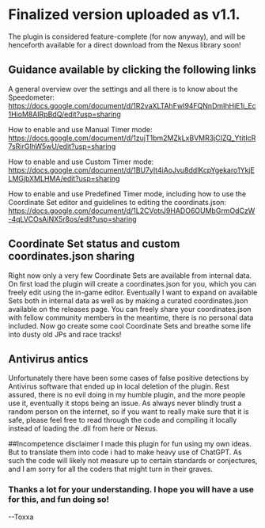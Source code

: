 # Finalized version uploaded as v1.1.
The plugin is considered feature-complete (for now anyway), and will be henceforth available for a direct download from the Nexus library soon!

## Guidance available by clicking the following links
A general overview over the settings and all there is to know about the Speedometer:
https://docs.google.com/document/d/1R2vaXLTAhFwI94FQNnDmIhHiE1i_Ec1HioM8AIRpBdQ/edit?usp=sharing

How to enable and use Manual Timer mode:
https://docs.google.com/document/d/1zujT1bm2MZkLxBVMR3jCIZQ_YtitIcR7sRirGIhW5wU/edit?usp=sharing

How to enable and use Custom Timer mode:
https://docs.google.com/document/d/1BU7ylt4iAoJvu8ddlKcpYgekaro1YkjELMGjbXMLHMA/edit?usp=sharing

How to enable and use Predefined Timer mode, including how to use the Coordinate Set editor and guidelines to editing the coordinats.json:
https://docs.google.com/document/d/1L2CVotrJ9HADO6OUMbGrmOdCzW-4qLVCOsAiNX5r8os/edit?usp=sharing

## Coordinate Set status and custom coordinates.json sharing
Right now only a very few Coordinate Sets are available from internal data. On first load the plugin will create a coordinates.json for you, which you can freely edit using the in-game editor. Eventually I want to expand on available Sets both in internal data as well as by making a curated coordinates.json available on the releases page. You can freely share your coordinates.json with fellow community members in the meantime, there is no personal data included. Now go create some cool Coordinate Sets and breathe some life into dusty old JPs and race tracks!

## Antivirus antics
Unfortunately there have been some cases of false positive detections by Antivirus software that ended up in local deletion of the plugin. Rest assured, there is no evil doing in my humble plugin, and the more people use it, eventually it stops being an issue.
As always never blindly trust a random person on the internet, so if you want to really make sure that it is safe, please feel free to read through the code and compiling it locally instead of loading the .dll from here or Nexus.

##Incompetence disclaimer
I made this plugin for fun using my own ideas. But to translate them into code i had to make heavy use of ChatGPT. As such the code will likely not measure up to certain standards or conjectures, and I am sorry for all the coders that might turn in their graves.

### Thanks a lot for your understanding. I hope you will have a use for this, and fun doing so!
 --Toxxa

